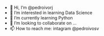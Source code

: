 - 👋 Hi, I’m @pedroivorj
- 👀 I’m interested in learning Data Science
- 🌱 I’m currently learning Python
- 💞️ I’m looking to collaborate on ...
- 📫 How to reach me: intagram @pedroivosv

<!---
pedroivorj/pedroivorj is a ✨ special ✨ repository because its `README.md` (this file) appears on your GitHub profile.
You can click the Preview link to take a look at your changes.
--->

